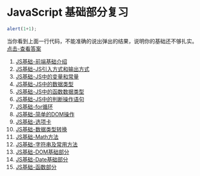 JavaScript 基础部分复习
======================

```javascript
alert(1+1);
```
当你看到上面一行代码，不能准确的说出弹出的结果，说明你的基础还不够扎实。[点击-查看答案](https://codepen.io/smileyby/pen/BPjWpB)

1. [JS基础-前端基础介绍](JS基础1.md)
2. [JS基础-JS引入方式和输出方式](JS基础2.md)
3. [JS基础-JS中的变量和常量](JS基础3.md)
4. [JS基础-JS中的数据类型](JS基础4.md)
5. [JS基础-JS中的函数数据类型](JS基础5.md)
6. [JS基础-JS中的判断操作语句](JS基础6-判断操作语句.md)
7. [JS基础-for循环](JS基础7-for循环.md)
8. [JS基础-简单的DOM操作](JS基础8-简单的DOM操作.md)
9. [JS基础-选项卡](JS基础9-选项卡.md)
10. [JS基础-数据类型转换](JS基础10-数据类型转换.md)
11. [JS基础-Math方法](JS基础11-Math方法.md)
12. [JS基础-字符串及常用方法](JS基础12-字符串及常用方法.md)
13. [JS基础-DOM基础部分](JS基础13-DOM基础部分.md)
14. [JS基础-Date基础部分](JS基础14-Date基础部分.md)
15. [JS基础-函数部分](JS基础15-函数部分.md)